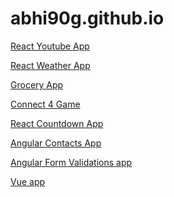 # abhi90g.github.io

<a target="_blank" href="https://abhi90g.github.io/youtube-app/"> React Youtube App </a>  

<a target="_blank" href="https://abhi90g.github.io/weather-app/"> React Weather App </a>  

<a target="_blank" href="https://abhi90g.github.io/grocery-app/"> Grocery App </a>  

<a target="_blank" href="https://abhi90g.github.io/connect-4/"> Connect 4 Game </a>  

<a target="_blank" href="https://abhi90g.github.io/countdown-app/"> React Countdown App </a>  

<a target="_blank" href="https://abhi90g.github.io/Angular-Contacts-app/"> Angular Contacts App </a>  

<a target="_blank" href="https://abhi90g.github.io/angular-form-validations/"> Angular Form Validations app </a>  
  
<a target="_blank" href="https://abhi90g.github.io/vue-sample-app/"> Vue app </a>

